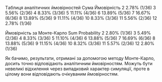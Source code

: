 Tаблиця аналітичних ймовірностей
Сума   Ймовірність
2     2.78% (1/36)
3     5.56% (2/36)
4     8.33% (3/36)
5     11.11% (4/36)
6     13.89% (5/36)
7     16.67% (6/36)
8     13.89% (5/36)
9     11.11% (4/36)
10    8.33% (3/36)
11    5.56% (2/36)
12    2.78% (1/36)

Ймовірність за Монте-Карло
Sum     Probability
2       2.80% (1/36) 
3       5.49% (2/36) 
4       8.33% (3/36) 
5       11.10% (4/36)
6       13.88% (5/36)
7       16.69% (6/36)
8       13.88% (5/36)
9       11.15% (4/36)
10      8.32% (3/36) 
11      5.57% (2/36)
12      2.80% (1/36)

Як бачимо, результати, отримані за допомогою методу Монте-Карло, досить точно відповідають аналітичним ймовірностям. Можуть бути невеликі відхилення через випадковий характер симуляції, проте в цілому вони відповідають очікуваним ймовірностям.